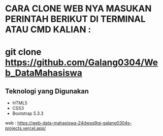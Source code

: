 # CARA CLONE WEB NYA MASUKAN PERINTAH BERIKUT DI TERMINAL ATAU CMD KALIAN : 

# git clone https://github.com/Galang0304/Web_DataMahasiswa

## Teknologi yang Digunakan

- HTML5
- CSS3
- Bootstrap 5.3.3

web : https://web-data-mahasiswa-24dwsq9qj-galang0304s-projects.vercel.app/